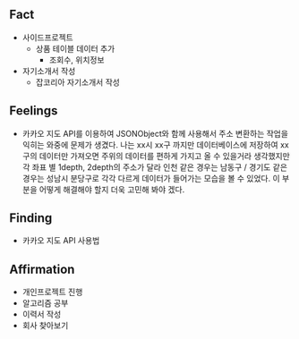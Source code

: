 ## Fact
* 사이드프로젝트 
  * 상품 테이블 데이터 추가
    * 조회수, 위치정보 
* 자기소개서 작성
  * 잡코리아 자기소개서 작성

## Feelings
* 카카오 지도 API를 이용하여 JSONObject와 함께 사용해서 주소 변환하는 작업을 익히는 와중에 문제가 생겼다. 나는 xx시 xx구 까지만 데이터베이스에 저장하여 xx구의 데이터만 가져오면 주위의
데이터를 편하게 가지고 올 수 있을거라 생각했지만 각 좌표 별 1depth, 2depth의 주소가 달라 인천 같은 경우는 남동구 / 경기도 같은 경우는 성남시 분당구로 각각 다르게 데이터가 들어가는 모습을 볼 수 있었다. 이 부분을 
어떻게 해결해야 할지 더욱 고민해 봐야 겠다.


## Finding
* 카카오 지도 API 사용법

## Affirmation
* 개인프로젝트 진행 
* 알고리즘 공부
* 이력서 작성
* 회사 찾아보기
